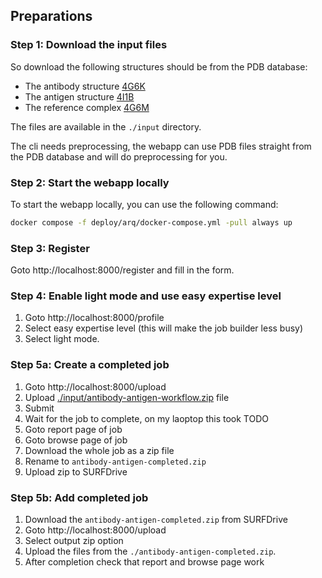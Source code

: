 ## Preparations

### Step 1: Download the input files

So download the following structures should be from the PDB database:

- The antibody structure [4G6K](https://www.ebi.ac.uk/pdbe/entry/pdb/4g6k)
- The antigen structure [4I1B](https://www.ebi.ac.uk/pdbe/entry/pdb/4i1b)
- The reference complex [4G6M](https://www.ebi.ac.uk/pdbe/entry/pdb/4g6m)

The files are available in the `./input` directory.

The cli needs preprocessing, the webapp can use PDB files straight from the PDB database and will do preprocessing for you. 

### Step 2: Start the webapp locally

To start the webapp locally, you can use the following command:

```bash
docker compose -f deploy/arq/docker-compose.yml -pull always up
```

### Step 3: Register

Goto http://localhost:8000/register and fill in the form.

### Step 4: Enable light mode and use easy expertise level

1. Goto http://localhost:8000/profile 
2. Select easy expertise level (this will make the job builder less busy)
3. Select light mode.

### Step 5a: Create a completed job

1. Goto http://localhost:8000/upload
2. Upload [./input/antibody-antigen-workflow.zip](./input/antibody-antigen-workflow.zip) file
3. Submit
4. Wait for the job to complete, on my laoptop this took TODO
5. Goto report page of job
6. Goto browse page of job
7. Download the whole job as a zip file
8. Rename to `antibody-antigen-completed.zip`
9. Upload zip to SURFDrive

### Step 5b: Add completed job

1. Download the `antibody-antigen-completed.zip` from SURFDrive
2. Goto http://localhost:8000/upload 
3. Select output zip option
4. Upload the files from the `./antibody-antigen-completed.zip`.
5. After completion check that report and browse page work
